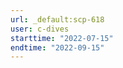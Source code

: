 ```yaml
---
url: _default:scp-618
user: c-dives
starttime: "2022-07-15"
endtime: "2022-09-15"
---
```

<reserve />